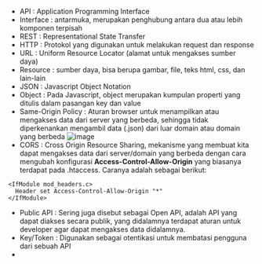 * API : Application Programming Interface
* Interface : antarmuka, merupakan penghubung antara dua atau lebih komponen terpisah
* REST : Representational State Transfer
* HTTP : Protokol yang digunakan untuk melakukan request dan response
* URL : Uniform Resource Locator (alamat untuk mengakses sumber daya)
* Resource : sumber daya, bisa berupa gambar, file, teks html, css, dan lain-lain
* JSON : Javascript Object Notation
* Object : Pada Javascript, object merupakan kumpulan properti yang ditulis dalam pasangan key dan value
* Same-Origin Policy : Aturan browser untuk menampilkan atau mengakses data dari server yang berbeda, sehingga tidak diperkenankan mengambil data (.json) dari luar domain atau domain yang berbeda
![image](https://user-images.githubusercontent.com/54906064/185731781-f33a6cdc-2d62-4e09-bb12-6057a1716f5a.png)
* CORS : Cross Origin Resource Sharing, mekanisme yang membuat kita dapat mengakses data dari server/domain yang berbeda dengan cara mengubah konfigurasi **Access-Control-Allow-Origin** yang biasanya terdapat pada .htaccess. Caranya adalah sebagai berikut:
```
<IfModule mod_headers.c>
  Header set Access-Control-Allow-Origin "*"
</IfModule>
```
* Public API : Sering juga disebut sebagai Open API, adalah API yang dapat diakses secara publik, yang didalamnya terdapat aturan untuk developer agar dapat mengakses data didalamnya.
* Key/Token : Digunakan sebagai otentikasi untuk membatasi pengguna dari sebuah API
* 
